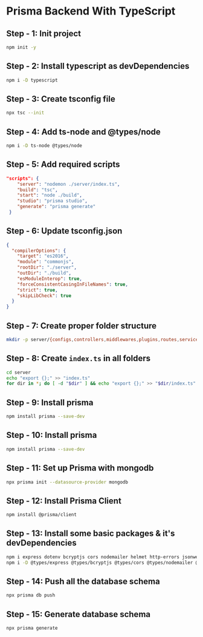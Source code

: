 # Prisma Backend With TypeScript

## Step - 1: Init project

```sh
npm init -y
```

## Step - 2: Install typescript as devDependencies

```sh
npm i -D typescript
```

## Step - 3: Create tsconfig file

```sh
npx tsc --init
```

## Step - 4: Add ts-node and @types/node

```sh
npm i -D ts-node @types/node
```

## Step - 5: Add required scripts

```json
"scripts": {
    "server": "nodemon ./server/index.ts",
    "build": "tsc",
    "start": "node ./build",
    "studio": "prisma studio",
    "generate": "prisma generate"
 }
```

## Step - 6: Update tsconfig.json

```json
{
  "compilerOptions": {
    "target": "es2016",
    "module": "commonjs",
    "rootDir": "./server",
    "outDir": "./build",
    "esModuleInterop": true,
    "forceConsistentCasingInFileNames": true,
    "strict": true,
    "skipLibCheck": true
  }
}
```

## Step - 7: Create proper folder structure

```sh
mkdir -p server/{configs,controllers,middlewares,plugins,routes,services,types,validations}
```

## Step - 8: Create `index.ts` in all folders

```sh
cd server
echo "export {};" >> "index.ts"
for dir in *; do [ -d "$dir" ] && echo "export {};" >> "$dir/index.ts" ; done
```

## Step - 9: Install prisma

```sh
npm install prisma --save-dev
```

## Step - 10: Install prisma

```sh
npm install prisma --save-dev
```

## Step - 11: Set up Prisma with mongodb

```sh
npx prisma init --datasource-provider mongodb
```

## Step - 12: Install Prisma Client

```sh
npm install @prisma/client
```

## Step - 13: Install some basic packages & it's devDependencies

```sh
npm i express dotenv bcryptjs cors nodemailer helmet http-errors jsonwebtoken
npm i -D @types/express @types/bcryptjs @types/cors @types/nodemailer @types/http-errors @types/jsonwebtoken
```

## Step - 14: Push all the database schema

```sh
npx prisma db push
```

## Step - 15: Generate database schema

```sh
npx prisma generate
```
